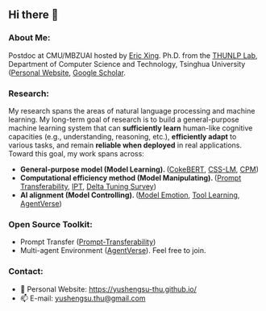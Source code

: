 ## Hi there 👋


### About Me:
Postdoc at CMU/MBZUAI hosted by [Eric Xing](http://www.cs.cmu.edu/~epxing/). Ph.D. from the [THUNLP Lab](https://github.com/thunlp), Department of Computer Science and Technology, Tsinghua University ([Personal Website](https://yushengsu-thu.github.io), [Google Scholar](https://scholar.google.com/citations?user=xwy6Va4AAAAJ). 

### Research:
My research spans the areas of natural language processing and machine learning. My long-term goal of research is to build a general-purpose machine learning system that can <b>sufficiently learn</b> human-like cognitive capacities (e.g., understanding, reasoning, etc.), <b>efficiently adapt</b> to various tasks, and remain <b>reliable when deployed</b> in real applications. Toward this goal, my work spans across:
* <b>General-purpose model (Model Learning). </b> ([CokeBERT](https://github.com/thunlp/CokeBERT), [CSS-LM](https://github.com/thunlp/CSS-LM), [CPM](https://github.com/TsinghuaAI/CPM-1-Generate))
* <b>Computational efficiency method (Model Manipulating). </b> ([Prompt Transferability](https://github.com/thunlp/Prompt-Transferability), [IPT](https://github.com/thunlp/Intrinsic-Prompt-Tuning), [Delta Tuning Survey](https://github.com/thunlp/OpenDelta))
* <b>AI alignment (Model Controlling). </b> ([Model Emotion](https://github.com/thunlp/Model_Emotion), [Tool Learning](https://arxiv.org/abs/2304.08354), [AgentVerse](https://github.com/OpenBMB/AgentVerse))


### Open Source Toolkit:
* Prompt Transfer ([Prompt-Transferability](https://github.com/thunlp/Prompt-Transferability))
* Multi-agent Environment ([AgentVerse](https://github.com/OpenBMB/AgentVerse)). Feel free to join.


### Contact:
* 💬  Personal Website: https://yushengsu-thu.github.io/
* 📫 E-mail: yushengsu.thu@gmail.com

<!--
### Github Stats:
[![yusheng's github stats](https://github-readme-stats.vercel.app/api?username=yushengsu-thu&show_icons=true&count-private=true)](https://github.com/yushengsu-thu/)
-->



<!--| <img align="center" src="https://github-readme-stats.vercel.app/api?username=yushengsu-thu
&layout=compact&count_private=true&show_icons=true&hide_border=true&bg_color=30,e96443,904e95&title_color=fff&text_color=fff" height="200"> | <img align="center" src="https://github-readme-stats.vercel.app/api/top-langs/?username=yushengsu-thu
&layout=compact&theme=radical&hide_border=true&hide=Jupyter%20Notebook&bg_color=30,e96443,904e95&title_color=fff&text_color=fff" height="200"> |
|---------|-------|-->


<!--
More Tortioal:  https://medium.com/starbugs/%E5%A6%82%E4%BD%95%E5%BB%BA%E7%AB%8B%E7%8D%A8%E4%B8%80%E7%84%A1%E4%BA%8C%E7%9A%84-github-profile-%E8%88%87%E4%B8%89%E5%80%8B%E5%BE%88%E9%85%B7%E7%9A%84%E8%A8%AD%E8%A8%88%E5%8F%8A%E6%87%89%E7%94%A8-ef1cbb4b42c1
-->

<!--
**yushengsu-thu/yushengsu-thu** is a ✨ _special_ ✨ repository because its `README.md` (this file) appears on your GitHub profile.

Here are some ideas to get you started:

- 🔭 I’m currently working on ...
- 🌱 I’m currently learning ...
- 👯 I’m looking to collaborate on ...
- 🤔 I’m looking for help with ...
- 💬 Ask me about ...
- 📫 How to reach me: ...
- 😄 Pronouns: ...
- ⚡ Fun fact: ...
-->
